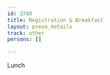 ```yaml
---
id: 3740
title: Registration & Breakfast
layout: preso_details
track: other
persons: []

---
```

Lunch